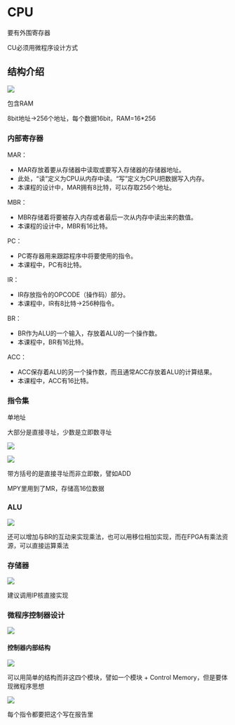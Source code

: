 # CPU

要有外围寄存器

CU必须用微程序设计方式

## 结构介绍

![](../assets/cpu1.png)

包含RAM

8bit地址->256个地址，每个数据16bit，RAM=16*256

### 内部寄存器

MAR：
*   MAR存放着要从存储器中读取或要写入存储器的存储器地址。
*   此处，“读”定义为CPU从内存中读。“写”定义为CPU把数据写入内存。
*   本课程的设计中，MAR拥有8比特，可以存取256个地址。

MBR：
*   MBR存储着将要被存入内存或者最后一次从内存中读出来的数值。
*   本课程的设计中，MBR有16比特。

PC：
*   PC寄存器用来跟踪程序中将要使用的指令。
*   本课程中，PC有8比特。

IR：
*   IR存放指令的OPCODE（操作码）部分。
*   本课程中，IR有8比特->256种指令。

BR：
*   BR作为ALU的一个输入，存放着ALU的一个操作数。
*   本课程中，BR有16比特。

ACC：
*   ACC保存着ALU的另一个操作数，而且通常ACC存放着ALU的计算结果。
*   本课程中，ACC有16比特。

### 指令集

单地址

大部分是直接寻址，少数是立即数寻址

![](../assets/cpu2.png)

![](../assets/cpu3.jpg)

带方括号的是直接寻址而非立即数，譬如ADD

MPY里用到了MR，存储高16位数据

### ALU

![](../assets/cpu4.png)

还可以增加与BR的互动来实现乘法，也可以用移位相加实现，而在FPGA有乘法资源，可以直接运算乘法

### 存储器

![](../assets/cpu5.png)

建议调用IP核直接实现

### 微程序控制器设计

![](../assets/cpu6.png)

#### 控制器内部结构

![](../assets/cpu7.png)

可以用简单的结构而非这四个模块，譬如一个模块 + Control Memory，但是要体现微程序思想

![](../assets/cpu8.png)

每个指令都要把这个写在报告里

